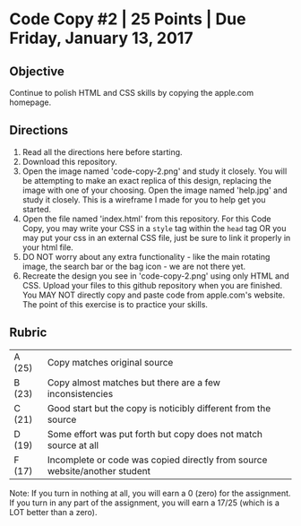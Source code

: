 <h1>Code Copy #2 | 25 Points | Due Friday, January 13, 2017</h1>

<h2>Objective</h2>
<p>Continue to polish HTML and CSS skills by copying the apple.com homepage.</p>

<h2>Directions</h2>
<ol>
  <li>Read all the directions here before starting.</li>
  <li>Download this repository.</li>
  <li>Open the image named 'code-copy-2.png' and study it closely. You will be attempting to make an exact replica of this design, replacing the image with one of your choosing. Open the image named 'help.jpg' and study it closely. This is a wireframe I made for you to help get you started.</li>
  <li>Open the file named 'index.html' from this repository. For this Code Copy, you may write your CSS in a <code>style</code> tag within the <code>head</code> tag OR you may put your css in an external CSS file, just be sure to link it properly in your html file.</li>
  <li>DO NOT worry about any extra functionality - like the main rotating image, the search bar or the bag icon - we are not there yet.</li>
  <li>Recreate the design you see in 'code-copy-2.png' using only HTML and CSS. Upload your files to this github repository when you are finished. You MAY NOT directly copy and paste code from apple.com's website. The point of this exercise is to practice your skills.</li>
</ol>

<h2>Rubric</h2>
<table>
  <tr>
    <td>A (25)</td>
    <td>Copy matches original source</td>
  <tr>  
    <td>B (23)</td>
    <td>Copy almost matches but there are a few inconsistencies</td>
  <tr>  
    <td>C (21)</td>
    <td>Good start but the copy is noticibly different from the source</td>
  <tr>  
    <td>D (19)</td>
    <td>Some effort was put forth but copy does not match source at all</td>
  <tr>  
    <td>F (17)</td>
    <td>Incomplete or code was copied directly from source website/another student</td>
  </tr>
</table>

<p>Note: If you turn in nothing at all, you will earn a 0 (zero) for the assignment. If you turn in any part of the assignment, you will earn a 17/25 (which is a LOT better than a zero).</p>
